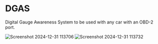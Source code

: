 # DGAS
Digital Gauge Awareness System to be used with any car with an OBD-2 port. 



![Screenshot 2024-12-31 113706](https://github.com/user-attachments/assets/e3c12cfc-fe84-48d5-9926-e64a3424e368)
![Screenshot 2024-12-31 113732](https://github.com/user-attachments/assets/f07ccb3c-7e23-4954-b1ca-5214bbd6af3b)
